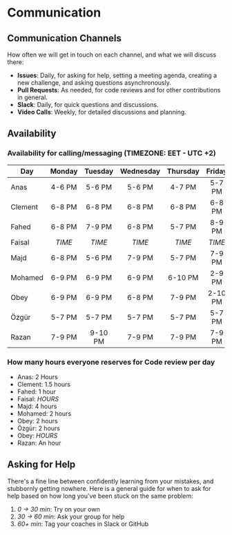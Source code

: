 <!--
    this template is for inspiration, feel free to change it however you like!

    Careful! be sure to protect your privacy when filling out this document
        everything you write here will be public
        so share only what you are comfortable sharing online
        you can share the rest in confidence with you group by another channel
-->

# Communication

## Communication Channels

How often we will get in touch on each channel, and what we will discuss there:

- **Issues**: Daily, for asking for help, setting a meeting agenda, creating a
    new challenge, and asking questions asynchronously.
- **Pull Requests**: As needed, for code reviews and for other contributions in general.
- **Slack**: Daily, for quick questions and discussions.
- **Video Calls**: Weekly, for detailed discussions and planning.

## Availability

### Availability for calling/messaging (TIMEZONE: EET - UTC +2)

| Day    | Monday | Tuesday | Wednesday | Thursday | Friday | Saturday | Sunday |
|--------|:------:|:-------:|:---------:|:--------:|:------:|:--------:|:------:|
| Anas   | 4-6 PM | 5-6 PM  | 5-6 PM    | 4-7 PM   | 5-7 PM | 5-7 PM   | 6-7 PM |
| Clement| 6-8 PM | 6-8 PM  | 6-8 PM    | 6-8 PM   | 6-8 PM | 6-8 PM   | 6-8 PM |
| Fahed  | 6-8 PM | 7-9 PM  | 6-8 PM    | 5-7 PM   | 8-9 PM | 8-9 PM   | 6-8 PM |
| Faisal | $TIME$ | $TIME$  | $TIME$    | $TIME$   | $TIME$ | $TIME$   | $TIME$ |
| Majd   | 6-8 PM | 5-6 PM  | 7-9 PM    | 5-7 PM   |7-9 PM  | 6-8 PM   | 6-8 PM |
| Mohamed| 6-9 PM | 6-9 PM  | 6-9 PM    | 6-10 PM  | 2-9 PM | 6-9 PM   | 6-9 PM |
| Obey   | 6-9 PM | 6-9 PM  | 6-8 PM    | 7-9 PM   | 2-10 PM| 5-10 PM  | 6-9 PM |
| Özgür  | 5-7 PM | 5-7 PM  | 5-7 PM    | 5-7 PM   | 5-7 PM | 5-7 PM   | 5-7 PM |
| Razan  | 7-9 PM | 9-10 PM  | 7-9 PM    | 7-9 PM   | 7-9 PM | 7-9 PM  | 7-9 PM |


### How many hours everyone reserves for Code review per day

- Anas: 2 Hours
- Clement: 1.5 hours
- Fahed: 1 hour
- Faisal: $HOURS$
- Majd: 4 hours
- Mohamed: 2 hours
- Obey: 2 hours
- Özgür: 2 hours
- Obey: $HOURS$
- Razan: An hour

## Asking for Help

There's a fine line between confidently learning from your mistakes, and
stubbornly getting nowhere. Here is a general guide for when to ask for help
based on how long you've been stuck on the same problem:

1. _0 -> 30 min_: Try on your own
2. _30 -> 60 min_: Ask your group for help
3. _60+ min_: Tag your coaches in Slack or GitHub
